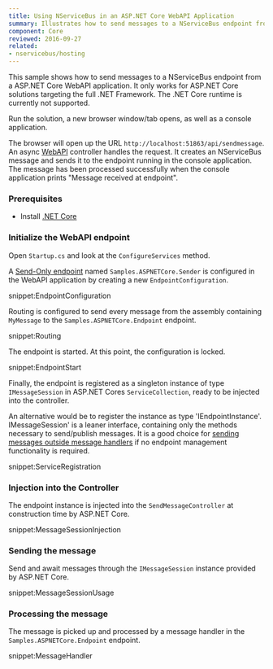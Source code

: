 ```yaml
---
title: Using NServiceBus in an ASP.NET Core WebAPI Application
summary: Illustrates how to send messages to a NServiceBus endpoint from a ASP.NET Core WebAPI application.
component: Core
reviewed: 2016-09-27
related:
- nservicebus/hosting
---
```



This sample shows how to send messages to a NServiceBus endpoint from a ASP.NET Core WebAPI application. It only works for ASP.NET Core solutions targeting the full .NET Framework. The .NET Core runtime is currently not supported.

Run the solution, a new browser window/tab opens, as well as a console application.

The browser will open up the URL `http://localhost:51863/api/sendmessage`. An async [WebAPI](https://www.asp.net/web-api) controller handles the request. It creates an NServiceBus message and sends it to the endpoint running in the console application. The message has been processed successfully when the console application prints "Message received at endpoint". 


### Prerequisites

- Install [.NET Core](https://www.microsoft.com/net/core#windows)


### Initialize the WebAPI endpoint

Open `Startup.cs` and look at the `ConfigureServices` method.

A [Send-Only endpoint](/nservicebus/hosting/#self-hosting-send-only-hosting) named `Samples.ASPNETCore.Sender` is configured in the WebAPI application by creating a new `EndpointConfiguration`.

snippet:EndpointConfiguration

Routing is configured to send every message from the assembly containing `MyMessage` to the `Samples.ASPNETCore.Endpoint` endpoint.

snippet:Routing

The endpoint is started. At this point, the configuration is locked.

snippet:EndpointStart

Finally, the endpoint is registered as a singleton instance of type `IMessageSession` in ASP.NET Cores `ServiceCollection`, ready to be injected into the controller.

An alternative would be to register the instance as type 'IEndpointInstance'. IMessageSession' is a leaner interface, containing only the methods necessary to send/publish messages. It is a good choice for [sending messages outside message handlers](/nservicebus/upgrades/5to6/moving-away-from-ibus.md#sending-messages-outside-message-handlers) if no endpoint management functionality is required.

snippet:ServiceRegistration


### Injection into the Controller

The endpoint instance is injected into the `SendMessageController` at construction time by ASP.NET Core.

snippet:MessageSessionInjection


### Sending the message 

Send and await messages through the `IMessageSession` instance provided by ASP.NET Core.

snippet:MessageSessionUsage


### Processing the message 

The message is picked up and processed by a message handler in the `Samples.ASPNETCore.Endpoint` endpoint.

snippet:MessageHandler
